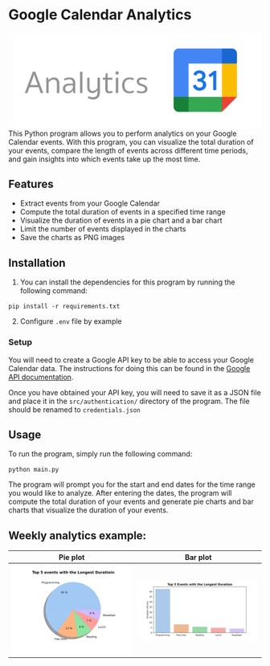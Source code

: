 # Google Calendar Analytics
![img](examples/Logo.png) 
This Python program allows you to perform analytics on your Google Calendar events. With this program, you can visualize the total duration of your events, compare the length of events across different time periods, and gain insights into which events take up the most time.

## Features
- Extract events from your Google Calendar
- Compute the total duration of events in a specified time range
- Visualize the duration of events in a pie chart and a bar chart
- Limit the number of events displayed in the charts
- Save the charts as PNG images

## Installation
1. You can install the dependencies for this program by running the following command:
```console
pip install -r requirements.txt
```
2. Configure `.env` file by example 
### Setup
You will need to create a Google API key to be able to access your Google Calendar data. The instructions for doing this can be found in the [Google API documentation](https://developers.google.com/calendar/api/guides/quickstart/python).

Once you have obtained your API key, you will need to save it as a JSON file and place it in the `src/authentication/` directory of the program. The file should be renamed to `credentials.json`

## Usage
To run the program, simply run the following command:
```console
python main.py
```
The program will prompt you for the start and end dates for the time range you would like to analyze. After entering the dates, the program will compute the total duration of your events and generate pie charts and bar charts that visualize the duration of your events.

## Weekly analytics example:


Pie plot           |  Bar plot
:-------------------------:|:-------------------------:
![img](examples/pie_plot.png) | ![img](examples/bar_plot.png)
